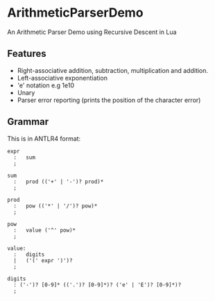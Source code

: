 # ArithmeticParserDemo
An Arithmetic Parser Demo using Recursive Descent in Lua

## Features
  * Right-associative addition, subtraction, multiplication and addition.
  * Left-associative exponentiation
  * 'e' notation e.g 1e10
  * Unary
  * Parser error reporting (prints the position of the character error)

## Grammar
This is in ANTLR4 format:
```antlr
expr
  :   sum
  ;
  
sum
  :   prod (('+' | '-')? prod)* 
  ;
  
prod   
  :   pow (('*' | '/')? pow)*
  ;
  
pow
  :   value ('^' pow)*
  ;
  
value:  
  :   digits 
  |   ('(' expr ')')?
  ;
  
digits
  : ('-')? [0-9]* (('.')? [0-9]*)? ('e' | 'E')? [0-9]*)?
  ;
```
